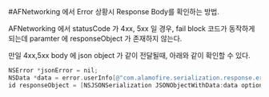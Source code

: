 #AFNetworking 에서 Error 상황시 Response Body를 확인하는 방법.

AFNetworking 에서 statusCode 가 4xx, 5xx 일 경우, fail block 코드가 동작하게 되는데 paramter 에 responseObject 가 존재하지 않는다.

만일 4xx,5xx body 에 json object 가 같이 전달될때, 아래와 같이 확인할 수 있다.

```objective-c
NSError *jsonError = nil;
NSData *data = error.userInfo[@"com.alamofire.serialization.response.error.data"];
id responseObject = [NSJSONSerialization JSONObjectWithData:data options:kNilOptions error:&jsonError];
```
